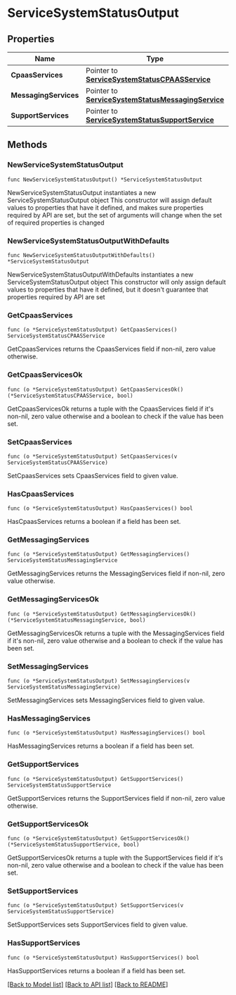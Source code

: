 # ServiceSystemStatusOutput

## Properties

Name | Type | Description | Notes
------------ | ------------- | ------------- | -------------
**CpaasServices** | Pointer to [**ServiceSystemStatusCPAASService**](ServiceSystemStatusCPAASService.md) |  | [optional] 
**MessagingServices** | Pointer to [**ServiceSystemStatusMessagingService**](ServiceSystemStatusMessagingService.md) |  | [optional] 
**SupportServices** | Pointer to [**ServiceSystemStatusSupportService**](ServiceSystemStatusSupportService.md) |  | [optional] 

## Methods

### NewServiceSystemStatusOutput

`func NewServiceSystemStatusOutput() *ServiceSystemStatusOutput`

NewServiceSystemStatusOutput instantiates a new ServiceSystemStatusOutput object
This constructor will assign default values to properties that have it defined,
and makes sure properties required by API are set, but the set of arguments
will change when the set of required properties is changed

### NewServiceSystemStatusOutputWithDefaults

`func NewServiceSystemStatusOutputWithDefaults() *ServiceSystemStatusOutput`

NewServiceSystemStatusOutputWithDefaults instantiates a new ServiceSystemStatusOutput object
This constructor will only assign default values to properties that have it defined,
but it doesn't guarantee that properties required by API are set

### GetCpaasServices

`func (o *ServiceSystemStatusOutput) GetCpaasServices() ServiceSystemStatusCPAASService`

GetCpaasServices returns the CpaasServices field if non-nil, zero value otherwise.

### GetCpaasServicesOk

`func (o *ServiceSystemStatusOutput) GetCpaasServicesOk() (*ServiceSystemStatusCPAASService, bool)`

GetCpaasServicesOk returns a tuple with the CpaasServices field if it's non-nil, zero value otherwise
and a boolean to check if the value has been set.

### SetCpaasServices

`func (o *ServiceSystemStatusOutput) SetCpaasServices(v ServiceSystemStatusCPAASService)`

SetCpaasServices sets CpaasServices field to given value.

### HasCpaasServices

`func (o *ServiceSystemStatusOutput) HasCpaasServices() bool`

HasCpaasServices returns a boolean if a field has been set.

### GetMessagingServices

`func (o *ServiceSystemStatusOutput) GetMessagingServices() ServiceSystemStatusMessagingService`

GetMessagingServices returns the MessagingServices field if non-nil, zero value otherwise.

### GetMessagingServicesOk

`func (o *ServiceSystemStatusOutput) GetMessagingServicesOk() (*ServiceSystemStatusMessagingService, bool)`

GetMessagingServicesOk returns a tuple with the MessagingServices field if it's non-nil, zero value otherwise
and a boolean to check if the value has been set.

### SetMessagingServices

`func (o *ServiceSystemStatusOutput) SetMessagingServices(v ServiceSystemStatusMessagingService)`

SetMessagingServices sets MessagingServices field to given value.

### HasMessagingServices

`func (o *ServiceSystemStatusOutput) HasMessagingServices() bool`

HasMessagingServices returns a boolean if a field has been set.

### GetSupportServices

`func (o *ServiceSystemStatusOutput) GetSupportServices() ServiceSystemStatusSupportService`

GetSupportServices returns the SupportServices field if non-nil, zero value otherwise.

### GetSupportServicesOk

`func (o *ServiceSystemStatusOutput) GetSupportServicesOk() (*ServiceSystemStatusSupportService, bool)`

GetSupportServicesOk returns a tuple with the SupportServices field if it's non-nil, zero value otherwise
and a boolean to check if the value has been set.

### SetSupportServices

`func (o *ServiceSystemStatusOutput) SetSupportServices(v ServiceSystemStatusSupportService)`

SetSupportServices sets SupportServices field to given value.

### HasSupportServices

`func (o *ServiceSystemStatusOutput) HasSupportServices() bool`

HasSupportServices returns a boolean if a field has been set.


[[Back to Model list]](../README.md#documentation-for-models) [[Back to API list]](../README.md#documentation-for-api-endpoints) [[Back to README]](../README.md)


